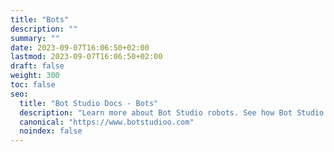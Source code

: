 ```yaml
---
title: "Bots"
description: ""
summary: ""
date: 2023-09-07T16:06:50+02:00
lastmod: 2023-09-07T16:06:50+02:00
draft: false
weight: 300
toc: false
seo:
  title: "Bot Studio Docs - Bots"
  description: "Learn more about Bot Studio robots. See how Bot Studio robots are working and how you can create one."
  canonical: "https://www.botstudioo.com"
  noindex: false
---
```

